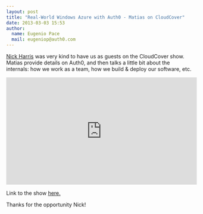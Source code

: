 ```yaml
---
layout: post
title: "Real-World Windows Azure with Auth0 - Matias on CloudCover"
date: 2013-03-03 15:53
author: 
  name: Eugenio Pace
  mail: eugeniop@auth0.com
---
```


[Nick Harris](http://channel9.msdn.com/Niners/nickharris) was very kind to have us as guests on the CloudCover show. Matias provide details on Auth0, and then talks a little bit about the internals: how we work as a team, how we build & deploy our software, etc.  

<iframe style="height:288px;width:512px" src="http://channel9.msdn.com/Shows/Cloud+Cover/Episode-101-Real-World-Windows-Azure-with-Auth0/player?w=512&h=288" frameBorder="0" scrolling="no" ></iframe>

Link to the show [here.](http://channel9.msdn.com/Shows/Cloud+Cover/Episode-101-Real-World-Windows-Azure-with-Auth0)

Thanks for the opportunity Nick!

